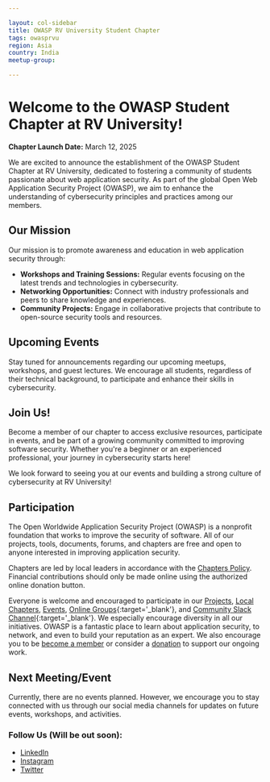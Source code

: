 ```yaml
---

layout: col-sidebar
title: OWASP RV University Student Chapter
tags: owasprvu
region: Asia
country: India
meetup-group:

---
```

# Welcome to the OWASP Student Chapter at RV University!

**Chapter Launch Date:** March 12, 2025

We are excited to announce the establishment of the OWASP Student Chapter at RV University, dedicated to fostering a community of students passionate about web application security. As part of the global Open Web Application Security Project (OWASP), we aim to enhance the understanding of cybersecurity principles and practices among our members.

## Our Mission
Our mission is to promote awareness and education in web application security through:

- **Workshops and Training Sessions:** Regular events focusing on the latest trends and technologies in cybersecurity.
- **Networking Opportunities:** Connect with industry professionals and peers to share knowledge and experiences.
- **Community Projects:** Engage in collaborative projects that contribute to open-source security tools and resources.

## Upcoming Events
Stay tuned for announcements regarding our upcoming meetups, workshops, and guest lectures. We encourage all students, regardless of their technical background, to participate and enhance their skills in cybersecurity.

## Join Us!
Become a member of our chapter to access exclusive resources, participate in events, and be part of a growing community committed to improving software security. Whether you're a beginner or an experienced professional, your journey in cybersecurity starts here!

We look forward to seeing you at our events and building a strong culture of cybersecurity at RV University!

## Participation
The Open Worldwide Application Security Project (OWASP) is a nonprofit foundation that works to improve the security of software. All of our projects, tools, documents, forums, and chapters are free and open to anyone interested in improving application security. 

Chapters are led by local leaders in accordance with the [Chapters Policy](/www-policy/operational/chapters). Financial contributions should only be made online using the authorized online donation button. 

Everyone is welcome and encouraged to participate in our [Projects](/projects/), [Local Chapters](/chapters/), [Events](/events/), [Online Groups](https://groups.google.com/a/owasp.com/){:target='_blank'}, and [Community Slack Channel](https://owasp.slack.com/){:target='_blank'}. We especially encourage diversity in all our initiatives. OWASP is a fantastic place to learn about application security, to network, and even to build your reputation as an expert. We also encourage you to be [become a member](/membership/) or consider a [donation](/donate/) to support our ongoing work.

Next Meeting/Event 
---------------------
Currently, there are no events planned. However, we encourage you to stay connected with us through our social media channels for updates on future events, workshops, and activities. 

### Follow Us (Will be out soon):
- [LinkedIn](#linkedin.com/in/owasp-rv-university-4a853a35a)
- [Instagram](#https://www.instagram.com/owasp_rv.university/)
- [Twitter](#)
